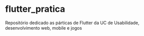 # flutter_pratica
 Repositório dedicado as párticas de Flutter da UC de Usabilidade, desenvolvimento web, mobile e jogos
